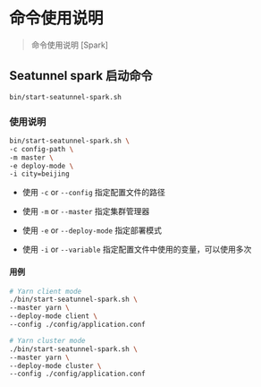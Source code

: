 # 命令使用说明

> 命令使用说明 [Spark]

## Seatunnel spark 启动命令

```bash
bin/start-seatunnel-spark.sh
```

### 使用说明

```bash
bin/start-seatunnel-spark.sh \
-c config-path \
-m master \
-e deploy-mode \
-i city=beijing
```

- 使用 `-c` or `--config` 指定配置文件的路径

- 使用 `-m` or `--master` 指定集群管理器

- 使用 `-e` or `--deploy-mode` 指定部署模式

- 使用 `-i` or `--variable` 指定配置文件中使用的变量，可以使用多次

#### 用例

```bash
# Yarn client mode
./bin/start-seatunnel-spark.sh \
--master yarn \
--deploy-mode client \
--config ./config/application.conf

# Yarn cluster mode
./bin/start-seatunnel-spark.sh \
--master yarn \
--deploy-mode cluster \
--config ./config/application.conf
```
